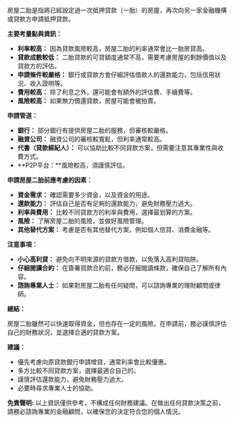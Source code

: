 房屋二胎是指將已經設定過一次抵押貸款（一胎）的房屋，再次向另一家金融機構或貸款方申請抵押貸款。

**主要考量點與資訊：**

*   **利率較高：** 因為貸款風險較高，房屋二胎的利率通常會比一胎房貸高。
*   **貸款成數較低：** 二胎貸款的可貸額度通常不高，需要考慮房屋的剩餘價值以及貸款方的評估。
*   **申請條件較嚴格：** 銀行或貸款方會仔細評估借款人的還款能力，包括信用狀況、收入證明等。
*   **費用較高：** 除了利息之外，還可能會有額外的評估費、手續費等。
*   **風險較高：** 如果無力償還貸款，房屋可能會被拍賣。

**申請管道：**

*   **銀行：** 部分銀行有提供房屋二胎的服務，但審核較嚴格。
*   **融資公司：** 融資公司的審核較寬鬆，但利率通常較高。
*   **代書（貸款經紀人）：** 可以協助比較不同貸款方案，但需要注意其專業性與收費方式。
*   **P2P平台：**風險較高，須謹慎評估。

**申請房屋二胎前應考慮的因素：**

*   **資金需求：** 確認需要多少資金，以及資金的用途。
*   **還款能力：** 評估自己是否有足夠的還款能力，避免財務壓力過大。
*   **利率與費用：** 比較不同貸款方的利率與費用，選擇最划算的方案。
*   **風險：** 了解房屋二胎的風險，並做好風險管理。
*   **其他替代方案：** 考慮是否有其他替代方案，例如個人信貸、消費金融等。

**注意事項：**

*   **小心高利貸：** 避免向不明來源的貸款方借款，以免落入高利貸陷阱。
*   **仔細閱讀合約：** 在簽署貸款合約前，務必仔細閱讀條款，確保自己了解所有內容。
*   **諮詢專業人士：** 如果對房屋二胎有任何疑問，可以諮詢專業的理財顧問或律師。

**總結：**

房屋二胎雖然可以快速取得資金，但也存在一定的風險。在申請前，務必謹慎評估自己的財務狀況，並選擇合適的貸款方案。

**建議：**

*   優先考慮向原貸款銀行申請增貸，通常利率會比較優惠。
*   多方比較不同貸款方案，選擇最適合自己的。
*   謹慎評估還款能力，避免財務壓力過大。
*   必要時尋求專業人士的協助。

**免責聲明:**  以上資訊僅供參考，不構成任何財務建議。在做出任何貸款決策之前，請務必諮詢專業的金融顧問，以確保您的決定符合您的個人情況。
